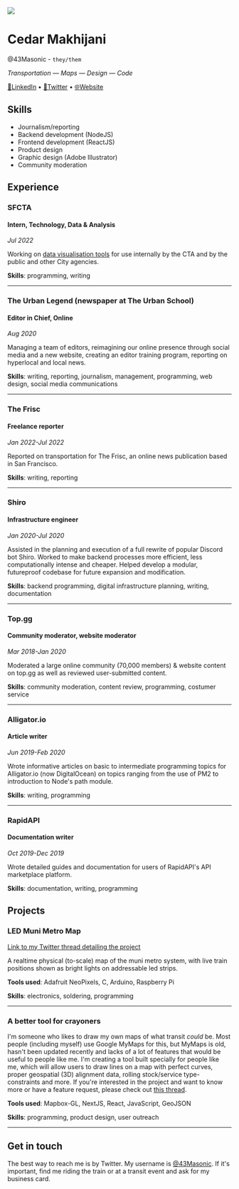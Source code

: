 ![](https://media-exp2.licdn.com/dms/image/C5616AQEgEYEs2ks7tQ/profile-displaybackgroundimage-shrink_350_1400/0/1649085206320?e=1663804800&v=beta&t=IxLEzb_lPzXAh_k15EiY0enfe-LW6dchGFNQ7VcqqSY)
# Cedar Makhijani
@43Masonic - `they/them`

_Transportation — Maps — Design — Code_
 
[🔗LinkedIn](https://www.linkedin.com/in/cedar-king-696513247) • [💬Twitter](https://twitter.com/43masonic) • [🌐Website](https://43masonic.com)

## Skills
- Journalism/reporting
- Backend development (NodeJS)
- Frontend development (ReactJS)
- Product design
- Graphic design (Adobe Illustrator)
- Community moderation

## Experience
### SFCTA
#### Intern, Technology, Data & Analysis 
_Jul 2022_

Working on [data visualisation tools](https://github.com/43masonic/prospector) for use internally by the CTA and by the public and other City agencies.

**Skills**: programming, writing

---
### The Urban Legend (newspaper at The Urban School)
#### Editor in Chief, Online
_Aug 2020_

Managing a team of editors, reimagining our online presence through social media and a new website, creating an editor training program, reporting on hyperlocal and local news.

**Skills**: writing, reporting, journalism, management, programming, web design, social media communications

---
### The Frisc
#### Freelance reporter 
_Jan 2022-Jul 2022_
 
Reported on transportation for The Frisc, an online news publication based in San Francisco.

**Skills**: writing, reporting

---
### Shiro
#### Infrastructure engineer
_Jan 2020-Jul 2020_

Assisted in the planning and execution of a full rewrite of popular Discord bot Shiro. Worked to make backend processes more efficient, less computationally intense and cheaper. Helped develop a modular, futureproof codebase for future expansion and modification.

**Skills**: backend programming, digital infrastructure planning, writing, documentation

---

### Top.gg
#### Community moderator, website moderator
_Mar 2018-Jan 2020_

Moderated a large online community (70,000 members) & website content on top.gg as well as reviewed user-submitted content.

**Skills**: community moderation, content review, programming, costumer service

---
### Alligator.io
#### Article writer
_Jun 2019-Feb 2020_

Wrote informative articles on basic to intermediate programming topics for Alligator.io (now DigitalOcean) on topics ranging from the use of PM2 to introduction to Node's path module.

**Skills**: writing, programming

---
### RapidAPI
#### Documentation writer 
_Oct 2019-Dec 2019_

Wrote detailed guides and documentation for users of RapidAPI's API marketplace platform.

**Skills**: documentation, writing, programming


## Projects
### LED Muni Metro Map
[Link to my Twitter thread detailing the project](https://twitter.com/43Masonic/status/1515054181131952129)

A realtime physical (to-scale) map of the muni metro system, with live train positions shown as bright lights on addressable led strips.

**Tools used**: Adafruit NeoPixels, C, Arduino, Raspberry Pi

**Skills**: electronics, soldering, programming

---
### A better tool for crayoners

I'm someone who likes to draw my own maps of what transit _could_ be. Most people (including myself) use Google MyMaps for this, but MyMaps is old, hasn't been updated recently and lacks of a lot of features that would be useful to people like me.
I'm creating a tool built specially for people like me, which will allow users to draw lines on a map with perfect curves, proper geospatial (3D) alignment data, rolling stock/service type-constraints and more.
If you're interested in the project and want to know more or have a feature request, please check out [this thread](https://twitter.com/43Masonic/status/1549526841681010688?s=20&t=4PNmiWmRHbKslRBWtMN3DQ).

**Tools used**: Mapbox-GL, NextJS, React, JavaScript, GeoJSON

**Skills**: programming, product design, user outreach

---
## Get in touch
The best way to reach me is by Twitter. My username is [@43Masonic](https://twitter.com/43masonic). If it's important, find me riding the train or at a transit event and ask for my business card.
